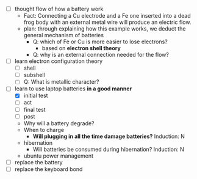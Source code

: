 - [ ] thought flow of how a battery work
	- Fact: Connecting a Cu electrode and a Fe one inserted into a dead frog body with an external metal wire will produce an electric flow.
	- plan: through explaining how this example works, we deduct the general mechanism of batteries
		- Q: which of Fe or Cu is more easier to lose electrons?
			- based on **electron shell theory**
		- Q: why is an external connection needed for the flow?
- [ ] learn electron configuration theory
	- [ ] shell
	- [ ] subshell
	- [ ] Q: What is metallic character?
- [ ] learn to use laptop batteries **in a good manner**
	- [x] initial test
	- [ ] act
	- [ ] final test
	- [ ] post
	- Why will a battery degrade?
	- When to charge
		- **Will plugging in all the time damage batteries?** Induction: N
	- hibernation
		- Will batteries be consumed during hibernation? Induction: N
	- ubuntu power management
- [ ] replace the battery
- [ ] replace the keyboard bond
	
<!--stackedit_data:
eyJoaXN0b3J5IjpbMTI2OTY0Njg2M119
-->
